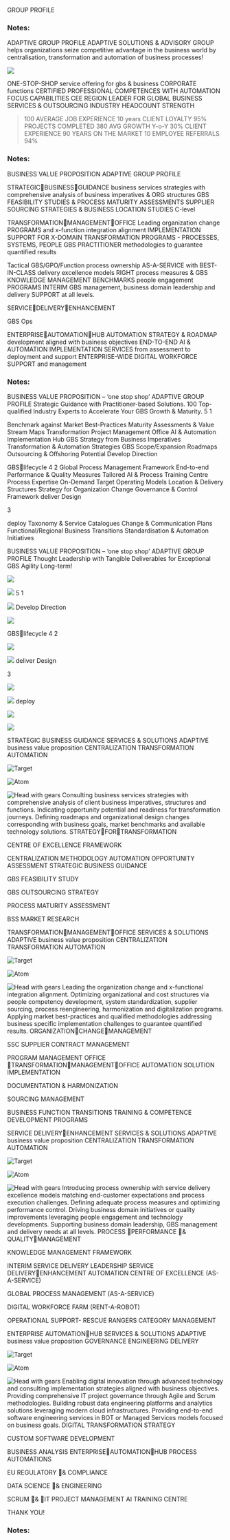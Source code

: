 <!-- Slide number: 1 -->
GROUP PROFILE

### Notes:

<!-- Slide number: 2 -->
ADAPTIVE GROUP PROFILE
ADAPTIVE SOLUTIONS & ADVISORY GROUP helps organizations seize competitive advantage in the business world by centralisation, transformation and automation of business processes!

![](Picture6.jpg)

ONE-STOP-SHOP service offering for gbs & business  CORPORATE functions
CERTIFIED PROFESSIONAL COMPETENCES WITH AUTOMATION FOCUS CAPABILITIES
CEE REGION LEADER FOR GLOBAL BUSINESS SERVICES &  OUTSOURCING INDUSTRY
HEADCOUNT
STRENGTH
> 100
AVERAGE JOB
EXPERIENCE
> 10 years
CLIENT
LOYALTY
> 95%
PROJECTS
 COMPLETED
> 380
AVG GROWTH
Y-o-Y
> 30%
CLIENT
EXPERIENCE
> 90
YEARS
ON THE MARKET
> 10
EMPLOYEE
REFERRALS
> 94%

### Notes:

<!-- Slide number: 3 -->
BUSINESS VALUE PROPOSITION
ADAPTIVE GROUP PROFILE

STRATEGICBUSINESSGUIDANCE
business services strategies with comprehensive analysis of business imperatives & ORG structures
GBS FEASIBILITY STUDIES & PROCESS MATURITY ASSESSMENTS
SUPPLIER SOURCING STRATEGIES & BUSINESS LOCATION STUDIES
C-level

TRANSFORMATIONMANAGEMENTOFFICE
Leading organization change PROGRAMS and x-function integration alignment
IMPLEMENTATION SUPPORT FOR X-DOMAIN TRANSFORMATION PROGRAMS -  PROCESSES, SYSTEMS, PEOPLE
GBS PRACTITIONER methodologies to guarantee quantified results

Tactical
GBS/GPO/Function
process ownership AS-A-SERVICE with BEST-IN-CLASS delivery excellence models
RIGHT process measures & GBS KNOWLEDGE MANAGEMENT BENCHMARKS
people engagement PROGRAMS
INTERIM GBS management, business domain leadership and delivery SUPPORT at all levels.

SERVICEDELIVERYENHANCEMENT

GBS Ops

ENTERPRISEAUTOMATIONHUB
AUTOMATION STRATEGY & ROADMAP development aligned with business objectives
END-TO-END AI & AUTOMATION IMPLEMENTATION SERVICES from assessment to deployment and support
ENTERPRISE-WIDE DIGITAL WORKFORCE SUPPORT and management

### Notes:

<!-- Slide number: 4 -->
BUSINESS VALUE PROPOSITION – ‘one stop shop’
ADAPTIVE GROUP PROFILE
Strategic Guidance with Practitioner-based Solutions.
100 Top-qualified Industry Experts to Accelerate Your GBS Growth & Maturity.
5
1

Benchmark against Market Best-Practices
Maturity Assessments & Value Stream Maps
Transformation Project Management Office
AI & Automation Implementation Hub
GBS Strategy from Business Imperatives
Transformation & Automation Strategies
GBS Scope/Expansion Roadmaps
Outsourcing & Offshoring Potential
Develop
Direction

GBSlifecycle
4
2
Global Process Management Framework
End-to-end Performance & Quality Measures
Tailored AI & Process Training Centre
Process Expertise On-Demand
Target Operating Models
Location & Delivery Structures
Strategy for Organization Change
Governance & Control Framework
deliver
Design

3

deploy
Taxonomy & Service Catalogues
Change & Communication Plans
Functional/Regional Business Transitions
Standardisation & Automation Initiatives

<!-- Slide number: 5 -->
BUSINESS VALUE PROPOSITION – ‘one stop shop’
ADAPTIVE GROUP PROFILE
Thought Leadership with Tangible Deliverables for Exceptional GBS Agility Long-term!

![](Picture35.jpg)

![](Picture23.jpg)
5
1

![](Picture8.jpg)
Develop
Direction

![](Picture34.jpg)

GBSlifecycle
4
2

![](Picture33.jpg)

![](Picture27.jpg)
deliver
Design

3

![](Picture28.jpg)

![](Picture31.jpg)
deploy

![](Picture30.jpg)

![](Picture29.jpg)

<!-- Slide number: 6 -->
STRATEGIC BUSINESS GUIDANCE
SERVICES & SOLUTIONS
ADAPTIVE business value proposition
CENTRALIZATION
TRANSFORMATION
AUTOMATION

![Target](Graphic17.jpg)

![Atom](Graphic19.jpg)

![Head with gears](Graphic21.jpg)
Consulting business services strategies with comprehensive analysis of client business imperatives, structures and functions.
Indicating opportunity potential and readiness for transformation journeys.
Defining roadmaps and organizational design changes corresponding with business goals, market benchmarks and available technology solutions.
STRATEGYFORTRANSFORMATION

CENTRE OF EXCELLENCE FRAMEWORK

CENTRALIZATION
METHODOLOGY
AUTOMATION OPPORTUNITY ASSESSMENT
STRATEGIC BUSINESS GUIDANCE

GBS FEASIBILITY STUDY

GBS OUTSOURCING STRATEGY

PROCESS MATURITY ASSESSMENT

BSS MARKET RESEARCH

<!-- Slide number: 7 -->
TRANSFORMATIONMANAGEMENTOFFICE
SERVICES & SOLUTIONS
ADAPTIVE business value proposition
CENTRALIZATION
TRANSFORMATION
AUTOMATION

![Target](Graphic17.jpg)

![Atom](Graphic19.jpg)

![Head with gears](Graphic21.jpg)
Leading the organization change and           x-functional integration alignment.
Optimizing organizational and cost structures via people competency development, system standardization, supplier sourcing, process reengineering, harmonization and digitalization programs.
Applying market best-practices and qualified methodologies addressing business specific implementation challenges to guarantee quantified results.
ORGANIZATIONCHANGEMANAGEMENT

SSC SUPPLIER CONTRACT MANAGEMENT

PROGRAM MANAGEMENT OFFICE
TRANSFORMATIONMANAGEMENTOFFICE
AUTOMATION SOLUTION IMPLEMENTATION

DOCUMENTATION & HARMONIZATION

SOURCING MANAGEMENT

BUSINESS FUNCTION TRANSITIONS
TRAINING & COMPETENCE DEVELOPMENT PROGRAMS

<!-- Slide number: 8 -->
SERVICE DELIVERYENHANCEMENT
SERVICES & SOLUTIONS
ADAPTIVE business value proposition
CENTRALIZATION
TRANSFORMATION
AUTOMATION

![Target](Graphic17.jpg)

![Atom](Graphic19.jpg)

![Head with gears](Graphic21.jpg)
Introducing process ownership with service delivery excellence models matching end-customer expectations and process execution challenges.
Defining adequate process measures and optimizing performance control.
Driving business domain initiatives or quality improvements leveraging people engagement and technology developments.
Supporting business domain leadership, GBS management and delivery needs at all levels.
PROCESS PERFORMANCE & QUALITYMANAGEMENT

KNOWLEDGE MANAGEMENT FRAMEWORK

INTERIM SERVICE
DELIVERY LEADERSHIP
SERVICE DELIVERYENHANCEMENT
AUTOMATION CENTRE OF EXCELLENCE
(AS-A-SERVICE)

GLOBAL PROCESS MANAGEMENT
(AS-A-SERVICE)

DIGITAL WORKFORCE FARM
(RENT-A-ROBOT)

OPERATIONAL SUPPORT-
RESCUE RANGERS
CATEGORY MANAGEMENT

<!-- Slide number: 9 -->
ENTERPRISE
AUTOMATIONHUB
SERVICES & SOLUTIONS
ADAPTIVE business value proposition
GOVERNANCE
ENGINEERING
DELIVERY

![Target](Graphic17.jpg)

![Atom](Graphic19.jpg)

![Head with gears](Graphic21.jpg)
Enabling digital innovation through advanced technology and consulting  implementation strategies aligned with business objectives.
Providing comprehensive IT project governance through Agile and Scrum methodologies.
Building robust data engineering platforms and analytics solutions leveraging modern cloud infrastructures.
Providing end-to-end software engineering services in BOT or Managed Services models focused on business goals.
DIGITAL
TRANSFORMATION
STRATEGY

CUSTOM SOFTWARE DEVELOPMENT

BUSINESS ANALYSIS
ENTERPRISEAUTOMATIONHUB
PROCESS AUTOMATIONS

EU REGULATORY & COMPLIANCE

DATA SCIENCE & ENGINEERING

SCRUM & IT PROJECT MANAGEMENT
AI TRAINING CENTRE

<!-- Slide number: 10 -->
THANK YOU!

### Notes: